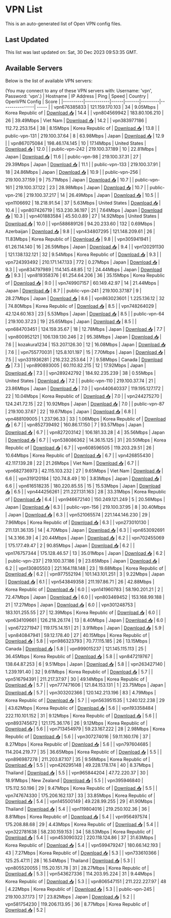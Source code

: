 # VPN List

This is an auto-generated list of Open VPN config files.

## Last Updated

This list was last updated on: Sat, 30 Dec 2023 09:53:35 GMT.

## Available Servers

Below is the list of available VPN servers:

(You may connect to any of these VPN servers with: Username: 'vpn', Password: 'vpn'.)
| Hostname | IP Address | Ping | Speed | Country | OpenVPN Config | Score |
|----------|------------|------|-------|---------|----------------| ----- |
| vpn676385833 | 121.159.170.103 | 34 | 9.05Mbps | Korea Republic of | [Download 📥](./configs/server_0_KR.ovpn) | 14.4 |
| vpn804569942 | 183.80.106.210 | 26 | 39.49Mbps | Viet Nam | [Download 📥](./configs/server_1_VN.ovpn) | 14.2 |
| vpn383977186 | 112.72.253.154 | 38 | 8.15Mbps | Korea Republic of | [Download 📥](./configs/server_2_KR.ovpn) | 13.8 |
| public-vpn-131 | 219.100.37.64 | 8 | 63.98Mbps | Japan | [Download 📥](./configs/server_3_JP.ovpn) | 12.9 |
| vpn867075084 | 198.46.174.145 | 10 | 17.14Mbps | United States | [Download 📥](./configs/server_4_US.ovpn) | 12.0 |
| public-vpn-242 | 219.100.37.189 | 10 | 22.81Mbps | Japan | [Download 📥](./configs/server_5_JP.ovpn) | 11.6 |
| public-vpn-98 | 219.100.37.31 | 27 | 29.39Mbps | Japan | [Download 📥](./configs/server_6_JP.ovpn) | 11.1 |
| public-vpn-133 | 219.100.37.91 | 18 | 24.86Mbps | Japan | [Download 📥](./configs/server_7_JP.ovpn) | 10.9 |
| public-vpn-256 | 219.100.37.159 | 9 | 75.71Mbps | Japan | [Download 📥](./configs/server_8_JP.ovpn) | 10.7 |
| public-vpn-161 | 219.100.37.122 | 23 | 28.98Mbps | Japan | [Download 📥](./configs/server_9_JP.ovpn) | 10.7 |
| public-vpn-216 | 219.100.37.217 | 14 | 26.49Mbps | Japan | [Download 📥](./configs/server_10_JP.ovpn) | 10.5 |
| vpn1106692 | 18.218.91.54 | 37 | 5.63Mbps | United States | [Download 📥](./configs/server_11_US.ovpn) | 10.4 |
| vpn807426719 | 153.230.36.197 | 21 | 7.64Mbps | Japan | [Download 📥](./configs/server_12_JP.ovpn) | 10.3 |
| vpn401883584 | 45.50.0.89 | 27 | 14.92Mbps | United States | [Download 📥](./configs/server_13_US.ovpn) | 10.0 |
| vpn588689126 | 94.20.233.60 | 132 | 0.69Mbps | Azerbaijan | [Download 📥](./configs/server_14_AZ.ovpn) | 9.8 |
| vpn434807295 | 121.148.209.61 | 26 | 11.83Mbps | Korea Republic of | [Download 📥](./configs/server_15_KR.ovpn) | 9.8 |
| vpn305941941 | 61.26.114.140 | 16 | 26.59Mbps | Japan | [Download 📥](./configs/server_16_JP.ovpn) | 9.4 |
| vpn120291130 | 121.138.132.121 | 32 | 9.54Mbps | Korea Republic of | [Download 📥](./configs/server_17_KR.ovpn) | 9.3 |
| vpn724393492 | 210.171.147.133 | 772 | 0.27Mbps | Japan | [Download 📥](./configs/server_18_JP.ovpn) | 9.3 |
| vpn834797989 | 114.145.48.85 | 12 | 24.44Mbps | Japan | [Download 📥](./configs/server_19_JP.ovpn) | 9.3 |
| vpn819358376 | 61.254.64.206 | 36 | 35.15Mbps | Korea Republic of | [Download 📥](./configs/server_20_KR.ovpn) | 9.0 |
| vpn749907157 | 60.149.42.97 | 14 | 21.44Mbps | Japan | [Download 📥](./configs/server_21_JP.ovpn) | 8.7 |
| public-vpn-241 | 219.100.37.187 | 9 | 28.27Mbps | Japan | [Download 📥](./configs/server_22_JP.ovpn) | 8.6 |
| vpn863023601 | 1.225.136.12 | 32 | 74.80Mbps | Korea Republic of | [Download 📥](./configs/server_23_KR.ovpn) | 8.5 |
| vpn748264029 | 42.124.60.163 | 23 | 5.53Mbps | Japan | [Download 📥](./configs/server_24_JP.ovpn) | 8.5 |
| public-vpn-64 | 219.100.37.23 | 19 | 25.65Mbps | Japan | [Download 📥](./configs/server_25_JP.ovpn) | 8.5 |
| vpn684703451 | 124.159.35.67 | 18 | 12.78Mbps | Japan | [Download 📥](./configs/server_26_JP.ovpn) | 7.7 |
| vpn800952121 | 106.139.130.246 | 2 | 95.38Mbps | Japan | [Download 📥](./configs/server_27_JP.ovpn) | 7.6 |
| kozakura1234 | 153.207.126.30 | 12 | 16.08Mbps | Japan | [Download 📥](./configs/server_28_JP.ovpn) | 7.6 |
| vpn755770031 | 125.8.101.197 | 15 | 7.70Mbps | Japan | [Download 📥](./configs/server_29_JP.ovpn) | 7.5 |
| vpn331936281 | 216.232.253.64 | 7 | 9.58Mbps | Canada | [Download 📥](./configs/server_30_CA.ovpn) | 7.3 |
| vpn890893005 | 60.110.82.215 | 12 | 17.92Mbps | Japan | [Download 📥](./configs/server_31_JP.ovpn) | 7.3 |
| vpn289242792 | 184.92.235.239 | 38 | 0.55Mbps | United States | [Download 📥](./configs/server_32_US.ovpn) | 7.2 |
| public-vpn-110 | 219.100.37.74 | 21 | 23.86Mbps | Japan | [Download 📥](./configs/server_33_JP.ovpn) | 7.0 |
| vpn440640337 | 119.195.127.172 | 22 | 10.04Mbps | Korea Republic of | [Download 📥](./configs/server_34_KR.ovpn) | 7.0 |
| vpn244275270 | 124.241.72.15 | 22 | 10.92Mbps | Japan | [Download 📥](./configs/server_35_JP.ovpn) | 7.0 |
| public-vpn-87 | 219.100.37.67 | 22 | 19.67Mbps | Japan | [Download 📥](./configs/server_36_JP.ovpn) | 6.8 |
| vpn488109005 | 1.237.96.33 | 33 | 1.06Mbps | Korea Republic of | [Download 📥](./configs/server_37_KR.ovpn) | 6.7 |
| vpn852739492 | 160.86.17.150 | 7 | 93.57Mbps | Japan | [Download 📥](./configs/server_38_JP.ovpn) | 6.7 |
| vpn827203142 | 106.181.33.28 | 4 | 35.56Mbps | Japan | [Download 📥](./configs/server_39_JP.ovpn) | 6.7 |
| vpn538086362 | 14.36.15.125 | 31 | 20.50Mbps | Korea Republic of | [Download 📥](./configs/server_40_KR.ovpn) | 6.7 |
| vpn608596505 | 119.203.29.51 | 26 | 10.64Mbps | Korea Republic of | [Download 📥](./configs/server_41_KR.ovpn) | 6.7 |
| vpn426855430 | 42.117.139.28 | 22 | 21.26Mbps | Viet Nam | [Download 📥](./configs/server_42_VN.ovpn) | 6.7 |
| vpn682736973 | 42.115.103.232 | 27 | 9.65Mbps | Viet Nam | [Download 📥](./configs/server_43_VN.ovpn) | 6.6 |
| vpn319120184 | 120.74.8.49 | 10 | 3.83Mbps | Japan | [Download 📥](./configs/server_44_JP.ovpn) | 6.6 |
| vpn616518235 | 180.220.85.55 | 15 | 15.53Mbps | Japan | [Download 📥](./configs/server_45_JP.ovpn) | 6.5 |
| vpn444256261 | 211.227.131.163 | 28 | 33.31Mbps | Korea Republic of | [Download 📥](./configs/server_46_KR.ovpn) | 6.4 |
| vpn946672140 | 150.249.121.249 | 5 | 20.56Mbps | Japan | [Download 📥](./configs/server_47_JP.ovpn) | 6.3 |
| public-vpn-156 | 219.100.37.95 | 8 | 30.40Mbps | Japan | [Download 📥](./configs/server_48_JP.ovpn) | 6.3 |
| vpn521065574 | 221.144.146.230 | 29 | 7.96Mbps | Korea Republic of | [Download 📥](./configs/server_49_KR.ovpn) | 6.3 |
| vpn273010130 | 211.131.36.135 | 14 | 4.70Mbps | Japan | [Download 📥](./configs/server_50_JP.ovpn) | 6.3 |
| vpn653092691 | 14.3.166.39 | 4 | 20.44Mbps | Japan | [Download 📥](./configs/server_51_JP.ovpn) | 6.2 |
| vpn702455069 | 175.177.49.47 | 2 | 90.85Mbps | Japan | [Download 📥](./configs/server_52_JP.ovpn) | 6.2 |
| vpn176757344 | 175.128.46.57 | 13 | 35.01Mbps | Japan | [Download 📥](./configs/server_53_JP.ovpn) | 6.2 |
| public-vpn-237 | 219.100.37.186 | 9 | 23.65Mbps | Japan | [Download 📥](./configs/server_54_JP.ovpn) | 6.2 |
| vpn130805503 | 221.164.118.148 | 23 | 19.68Mbps | Korea Republic of | [Download 📥](./configs/server_55_KR.ovpn) | 6.2 |
| vpn977552194 | 101.143.101.251 | 3 | 9.22Mbps | Japan | [Download 📥](./configs/server_56_JP.ovpn) | 6.1 |
| vpn543849358 | 211.197.86.71 | 26 | 42.88Mbps | Korea Republic of | [Download 📥](./configs/server_57_KR.ovpn) | 6.0 |
| vpn141960783 | 58.190.201.21 | 2 | 72.47Mbps | Japan | [Download 📥](./configs/server_58_JP.ovpn) | 6.0 |
| vpn803469452 | 153.168.99.188 | 21 | 17.27Mbps | Japan | [Download 📥](./configs/server_59_JP.ovpn) | 6.0 |
| vpn301248753 | 183.101.255.55 | 27 | 12.39Mbps | Korea Republic of | [Download 📥](./configs/server_60_KR.ovpn) | 6.0 |
| vpn634109661 | 126.218.26.174 | 13 | 8.40Mbps | Japan | [Download 📥](./configs/server_61_JP.ovpn) | 6.0 |
| vpn672271947 | 119.175.14.151 | 21 | 3.91Mbps | Japan | [Download 📥](./configs/server_62_JP.ovpn) | 5.9 |
| vpn840847941 | 59.12.178.40 | 27 | 40.15Mbps | Korea Republic of | [Download 📥](./configs/server_63_KR.ovpn) | 5.8 |
| vpn986323793 | 70.77.115.185 | 26 | 13.15Mbps | Canada | [Download 📥](./configs/server_64_CA.ovpn) | 5.8 |
| vpn999015237 | 121.145.115.113 | 25 | 36.45Mbps | Korea Republic of | [Download 📥](./configs/server_65_KR.ovpn) | 5.8 |
| vpn847219767 | 138.64.87.253 | 6 | 9.51Mbps | Japan | [Download 📥](./configs/server_66_JP.ovpn) | 5.8 |
| vpn263427140 | 1.239.191.40 | 32 | 9.61Mbps | Korea Republic of | [Download 📥](./configs/server_67_KR.ovpn) | 5.7 |
| vpn516794391 | 211.217.37.97 | 30 | 49.14Mbps | Korea Republic of | [Download 📥](./configs/server_68_KR.ovpn) | 5.7 |
| vpn777471606 | 121.84.153.131 | 1 | 23.75Mbps | Japan | [Download 📥](./configs/server_69_JP.ovpn) | 5.7 |
| vpn303202366 | 120.142.213.196 | 83 | 4.79Mbps | Korea Republic of | [Download 📥](./configs/server_70_KR.ovpn) | 5.7 |
| vpn563951535 | 1.240.122.238 | 29 | 43.62Mbps | Korea Republic of | [Download 📥](./configs/server_71_KR.ovpn) | 5.6 |
| vpn193358484 | 222.110.101.152 | 31 | 9.12Mbps | Korea Republic of | [Download 📥](./configs/server_72_KR.ovpn) | 5.6 |
| vpn893745672 | 121.175.36.176 | 26 | 9.12Mbps | Korea Republic of | [Download 📥](./configs/server_73_KR.ovpn) | 5.6 |
| vpn713454979 | 59.23.167.222 | 28 | 2.98Mbps | Korea Republic of | [Download 📥](./configs/server_74_KR.ovpn) | 5.6 |
| vpn307274016 | 59.11.160.176 | 37 | 8.27Mbps | Korea Republic of | [Download 📥](./configs/server_75_KR.ovpn) | 5.6 |
| vpn797604685 | 114.204.219.77 | 35 | 36.65Mbps | Korea Republic of | [Download 📥](./configs/server_76_KR.ovpn) | 5.5 |
| vpn896987278 | 211.203.87.107 | 35 | 9.56Mbps | Korea Republic of | [Download 📥](./configs/server_77_KR.ovpn) | 5.5 |
| vpn426295148 | 49.228.178.174 | 40 | 8.37Mbps | Thailand | [Download 📥](./configs/server_78_TH.ovpn) | 5.5 |
| vpn965844204 | 47.72.220.37 | 30 | 18.91Mbps | New Zealand | [Download 📥](./configs/server_79_NZ.ovpn) | 5.5 |
| vpn395946840 | 175.112.50.196 | 29 | 9.47Mbps | Korea Republic of | [Download 📥](./configs/server_80_KR.ovpn) | 5.5 |
| vpn747674330 | 175.206.162.137 | 33 | 33.85Mbps | Korea Republic of | [Download 📥](./configs/server_81_KR.ovpn) | 5.4 |
| vpn145500149 | 49.228.99.255 | 29 | 41.90Mbps | Thailand | [Download 📥](./configs/server_82_TH.ovpn) | 5.4 |
| vpn119804016 | 219.250.102.36 | 36 | 8.81Mbps | Korea Republic of | [Download 📥](./configs/server_83_KR.ovpn) | 5.4 |
| vpn956497574 | 175.208.88.68 | 29 | 4.43Mbps | Korea Republic of | [Download 📥](./configs/server_84_KR.ovpn) | 5.4 |
| vpn322781638 | 58.230.159.153 | 34 | 58.53Mbps | Korea Republic of | [Download 📥](./configs/server_85_KR.ovpn) | 5.4 |
| vpn453090322 | 220.118.124.86 | 37 | 31.63Mbps | Korea Republic of | [Download 📥](./configs/server_86_KR.ovpn) | 5.4 |
| vpn599479247 | 180.66.142.193 | 43 | 7.27Mbps | Korea Republic of | [Download 📥](./configs/server_87_KR.ovpn) | 5.3 |
| vpn733610366 | 125.25.47.11 | 28 | 16.54Mbps | Thailand | [Download 📥](./configs/server_88_TH.ovpn) | 5.3 |
| vpn805520055 | 115.20.151.78 | 31 | 28.27Mbps | Korea Republic of | [Download 📥](./configs/server_89_KR.ovpn) | 5.3 |
| vpn543627336 | 114.203.95.224 | 31 | 9.44Mbps | Korea Republic of | [Download 📥](./configs/server_90_KR.ovpn) | 5.3 |
| vpn806547151 | 211.222.227.97 | 48 | 4.22Mbps | Korea Republic of | [Download 📥](./configs/server_91_KR.ovpn) | 5.3 |
| public-vpn-245 | 219.100.37.173 | 17 | 23.82Mbps | Japan | [Download 📥](./configs/server_92_JP.ovpn) | 5.2 |
| vpn581754230 | 119.206.113.95 | 36 | 8.77Mbps | Korea Republic of | [Download 📥](./configs/server_93_KR.ovpn) | 5.2 |
